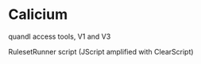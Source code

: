 # Calicium
quandl access tools, V1 and V3

RulesetRunner script (JScript amplified with ClearScript)
